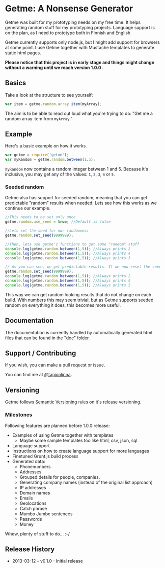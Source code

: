 Getme: A Nonsense Generator
===========================

Getme was built for my prototyping needs on my free time. It helps generating random stuff for my prototyping projects.
Language support is on the plan, as I need to prototype both in Finnish and English.

Getme currently supports only node.js, but I might add support for browsers at some point. I use Getme together with Mustache templates to generate static html pages.

**Please notice that this project is in early stage and things might change without a warning until we reach version 1.0.0 .**

## Basics

Take a look at the structure to see yourself:
```js
var item = getme.random.array.item(myArray);
```
The aim is to be able to read out loud what you're trying to do: "Get me a random array item from `myArray`."

## Example

Here's a basic example on how it works.
```js
var getme = require('getme');
var myRandom = getme.random.between(1,5);
```

`myRandom` now contains a random integer between 1 and 5. Because it's inclusive, you may get any of the values: `1`, `2`, `3`, `4` or `5`.

### Seeded random

Getme also has support for seeded random, meaning that you can get predictable "random" results when needed.
Lets see how this works as we continue our example.

```js
//This needs to be set only once
getme.random.use_seed = true; //Default is false

//Lets set the seed for our randomness
getme.random.set_seed(9999999);

//Then, lets use getme's functions to get some "random" stuff
console.log(getme.random.between(1,5)); //Always prints 2
console.log(getme.random.between(1,5)); //Always prints 4
console.log(getme.random.between(1,5)); //Always prints 3

// As you can see, we get predictable results. If we now reset the seed, we can start the sequence again.
getme.random.set_seed(9999999);
console.log(getme.random.between(1,5)); //Always prints 2
console.log(getme.random.between(1,5)); //Always prints 4
console.log(getme.random.between(1,5)); //Always prints 3
```
This way we can get random looking results that do not change on each build. With numbers this may seem trivial, but as Getme supports seeded random on everything it does, this becomes more useful.

## Documentation

The documentation is currently handled by automatically generated html files that can be found in the "doc" folder.

## Support / Contributing
If you wish, you can make a pull request or issue.

You can find me at [@tapionlinna](https://twitter.com/Tapionlinna).

## Versioning

Getme follows [Semantic Versioning](http://semver.org/) rules on it's release versioning.

### Milestones

Following features are planned before 1.0.0 release:

* Examples of using Getme together with templates
	* Maybe some sample templates too like html, csv, json, sql
* Language support
* Instructions on how to create language support for more languages
* Finetuned Grunt.js build process
* Generated data:
	* Phonenumbers
	* Addresses
	* Grouped details for people, companies.
	* Generating company names (instead of the original list approach)
	* IP addresses
	* Domain names
	* Emails
	* Geolocations
	* Catch phrase
	* Mumbo Jumbo sentences
	* Passwords
	* Money

Whew, plenty of stuff to do... :-/

## Release History

* 2013-03-12 - v0.1.0 - Initial release
